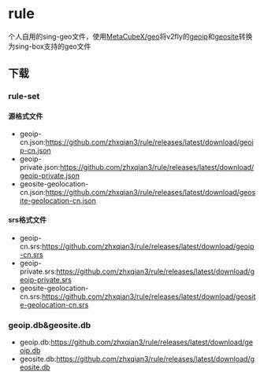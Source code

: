 # rule
个人自用的sing-geo文件，使用[MetaCubeX/geo](https://github.com/MetaCubeX/geo)将v2fly的[geoip](https://github.com/v2fly/geoip)和[geosite](https://github.com/v2fly/domain-list-community)转换为sing-box支持的geo文件

## 下载

### rule-set

#### 源格式文件
- geoip-cn.json:https://github.com/zhxqian3/rule/releases/latest/download/geoip-cn.json
- geoip-private.json:https://github.com/zhxqian3/rule/releases/latest/download/geoip-private.json
- geosite-geolocation-cn.json:https://github.com/zhxqian3/rule/releases/latest/download/geosite-geolocation-cn.json

#### srs格式文件
- geoip-cn.srs:https://github.com/zhxqian3/rule/releases/latest/download/geoip-cn.srs
- geoip-private.srs:https://github.com/zhxqian3/rule/releases/latest/download/geoip-private.srs
- geosite-geolocation-cn.srs:https://github.com/zhxqian3/rule/releases/latest/download/geosite-geolocation-cn.srs

### geoip.db&geosite.db
- geoip.db:https://github.com/zhxqian3/rule/releases/latest/download/geoip.db
- geosite.db:https://github.com/zhxqian3/rule/releases/latest/download/geosite.db